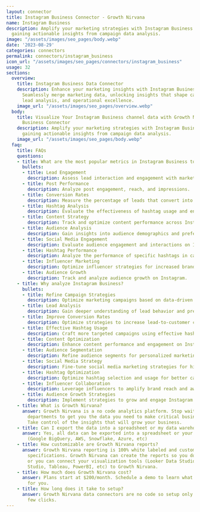 ```yaml
---
layout: connector
title: Instagram Business Connector - Growth Nirvana
name: Instagram Business
description: Amplify your marketing strategies with Instagram Business integration,
  gaining actionable insights from campaign data analysis.
image: "/assets/images/seo_pages/body.webp"
date: '2023-08-29'
categories: connectors
permalink: connectors/instagram_business
icon_url: "/assets/images/seo_pages/connectors/instagram_business"
usage: 32
sections:
  overview:
    title: Instagram Business Data Connector
    description: Enhance your marketing insights with Instagram Business integration.
      Seamlessly merge marketing data, unlocking insights that shape campaign strategies,
      lead analysis, and operational excellence.
    image_url: "/assets/images/seo_pages/overview.webp"
  body:
    title: Visualize Your Instagram Business channel data with Growth Nirvana's Instagram
      Business Connector
    description: Amplify your marketing strategies with Instagram Business integration,
      gaining actionable insights from campaign data analysis.
    image_url: "/assets/images/seo_pages/body.webp"
  faq:
    title: FAQs
    questions:
    - title: What are the most popular metrics in Instagram Business to analyze?
      bullets:
      - title: Lead Engagement
        description: Assess lead interaction and engagement with marketing materials.
      - title: Post Performance
        description: Analyze post engagement, reach, and impressions.
      - title: Conversion Rates
        description: Measure the percentage of leads that convert into customers.
      - title: Hashtag Analysis
        description: Evaluate the effectiveness of hashtag usage and engagement.
      - title: Content Strategy
        description: Track and optimize content performance across Instagram.
      - title: Audience Analysis
        description: Gain insights into audience demographics and preferences.
      - title: Social Media Engagement
        description: Evaluate audience engagement and interactions on Instagram.
      - title: Hashtag Performance
        description: Analyze the performance of specific hashtags in campaigns.
      - title: Influencer Marketing
        description: Optimize influencer strategies for increased brand awareness.
      - title: Audience Growth
        description: Track and analyze audience growth on Instagram.
    - title: Why analyze Instagram Business?
      bullets:
      - title: Refine Campaign Strategies
        description: Optimize marketing campaigns based on data-driven insights.
      - title: Lead Analysis
        description: Gain deeper understanding of lead behavior and preferences.
      - title: Improve Conversion Rates
        description: Optimize strategies to increase lead-to-customer conversion rates.
      - title: Effective Hashtag Usage
        description: Craft more targeted campaigns using effective hashtags.
      - title: Content Optimization
        description: Enhance content performance and engagement on Instagram.
      - title: Audience Segmentation
        description: Refine audience segments for personalized marketing campaigns.
      - title: Social Media Strategy
        description: Fine-tune social media marketing strategies for higher engagement.
      - title: Hashtag Optimization
        description: Optimize hashtag selection and usage for better campaign results.
      - title: Influencer Collaboration
        description: Leverage influencers to amplify brand reach and awareness.
      - title: Audience Growth Strategies
        description: Implement strategies to grow and engage Instagram audience.
    - title: What is Growth Nirvana?
      answer: Growth Nirvana is a no code analytics platform. Stop waiting for other
        departments to get you the data you need to make critical business decisions.
        Take control of the insights that will grow your business.
    - title: Can I export the data into a spreadsheet or my data warehouse?
      answer: Yes, all data can be exported into a spreadsheet or your data warehouse
        (Google BigQuery, AWS, Snowflake, Azure, etc)
    - title: How customizable are Growth Nirvana reports?
      answer: Growth Nirvana reporting is 100% white labeled and customized to your
        specifications. Growth Nirvana can create the reports so you don’t have to
        or you can connect your visualization tools (Looker Data Studio/Google Data
        Studio, Tableau, PowerBI, etc) to Growth Nirvana.
    - title: How much does Growth Nirvana cost?
      answer: Plans start at $200/month. Schedule a demo to learn what plan is best
        for you.
    - title: How long does it take to setup?
      answer: Growth Nirvana data connectors are no code so setup only requires a
        few clicks.
---
```

